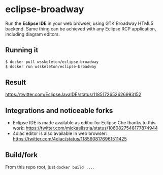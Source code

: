 # eclipse-broadway

Run the **Eclipse IDE** in your web browser, using GTK Broadway HTML5 backend. Same thing can be achieved with any Eclipse RCP application, including diagram editors.

## Running it

```sh
$ docker pull wsskeleton/eclipse-broadway
$ docker run wsskeleton/eclipse-broadway
```

## Result

https://twitter.com/EclipseJavaIDE/status/1185172652626993152

## Integrations and noticeable forks

* Eclipse IDE is made available as editor for Eclipse Che thanks to this work: https://twitter.com/mickaelistria/status/1060827548177874944
* 4diac editor is also available in web browser: https://twitter.com/4diac/status/1185608176961511425

## Build/fork

From this repo root, just `docker build ...`.

